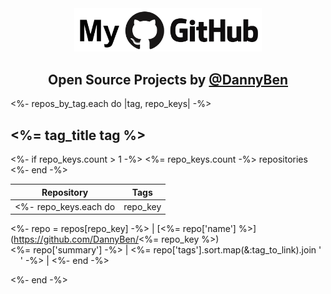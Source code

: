 <div align='center'>

<img src='/assets/github.png' width=300>

## Open Source Projects by <a href="https://github.com/dannyben">@DannyBen</a>

</div>



<%- repos_by_tag.each do |tag, repo_keys| -%>

## <%= tag_title tag %>
<%- if repo_keys.count > 1 -%>
<%= repo_keys.count -%> repositories
<%- end -%>

| Repository  | Tags |
|-------------|------|
<%- repo_keys.each do |repo_key| -%>
<%- repo = repos[repo_key] -%>
| [<%= repo['name'] %>](https://github.com/DannyBen/<%= repo_key %>) <br> <%= repo['summary'] -%> | <%= repo['tags'].sort.map(&:tag_to_link).join ' &nbsp;&nbsp;&nbsp; ' -%> |
<%- end -%>

<%- end -%>

